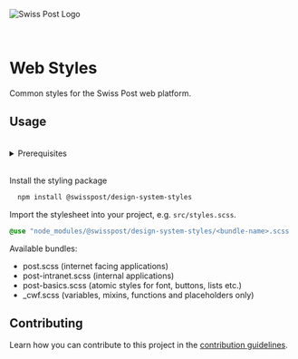 ![Swiss Post Logo](https://www.post.ch/-/media/portal-opp/global/logos/logo---die-post.svg?vs=2&sc_lang=en)

<br>

# Web Styles

Common styles for the Swiss Post web platform.

## Usage

<br>
<details>
  <summary>Prerequisites</summary>
  
  In order to be able to use `npm` commands, [node.js](https://nodejs.org/en/) needs to be installed on your machine.

  The `scss` files in our styling package make use of the latest features of Sass. If you are planning to compile the .scss files in your project, be sure to use an up to date version of the latest Sass implementation ([dart-sass](https://sass-lang.com/dart-sass), `npm i sass@latest`). LibSass or Ruby Sass are not supported. If you can not meet this prerequisite, you can still use the precompiled CSS files included in the styling package.
</details>
<br>

Install the styling package
```bash
  npm install @swisspost/design-system-styles
```

Import the stylesheet into your project, e.g. `src/styles.scss`.
```scss
@use "node_modules/@swisspost/design-system-styles/<bundle-name>.scss
```

Available bundles:
- post.scss (internet facing applications)
- post-intranet.scss (internal applications)
- post-basics.scss (atomic styles for font, buttons, lists etc.)
- _cwf.scss (variables, mixins, functions and placeholders only)


## Contributing

Learn how you can contribute to this project in the [contribution guidelines](./CONTRIBUTING.md).
